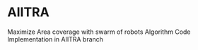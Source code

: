 # AIITRA
Maximize Area coverage with swarm of robots
Algorithm Code Implementation in AIITRA branch


